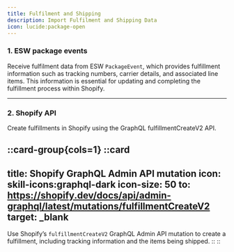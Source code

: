 ```yaml
---
title: Fulfilment and Shipping
description: Import Fulfilment and Shipping Data
icon: lucide:package-open
---
```


### 1. ESW package events

Receive fulfilment data from ESW `PackageEvent`, which provides fulfillment information such as tracking numbers, carrier details, and associated line items. This information is essential for updating and completing the fulfillment process within Shopify.

---

### 2. Shopify API

Create fulfillments in Shopify using the GraphQL fulfillmentCreateV2 API.

::card-group{cols=1}
  ::card
  ---
  title: Shopify GraphQL Admin API mutation
  icon: skill-icons:graphql-dark
  icon-size: 50
  to: https://shopify.dev/docs/api/admin-graphql/latest/mutations/fulfillmentCreateV2
  target: _blank
  ---
  Use Shopify’s `fulfillmentCreateV2` GraphQL Admin API mutation to create a fulfillment, including tracking information and the items being shipped.
  ::
::


